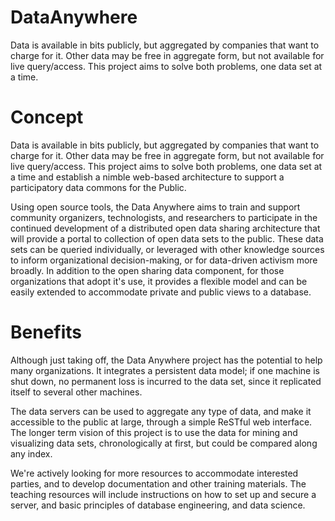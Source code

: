 DataAnywhere
============

Data is available in bits publicly, but aggregated by companies that want to charge for it.  Other data may be free in aggregate form, but not available for live query/access. This project aims to solve both problems, one data set at a time. 

Concept
============
Data is available in bits publicly, but aggregated by companies that want to charge for it. Other data may be free in aggregate form, but not available for live query/access. This project aims to solve both problems, one data set at a time and establish a nimble web-based architecture to support a participatory data commons for the Public.

Using open source tools, the Data Anywhere aims to train and support community organizers, technologists, and researchers to participate in the continued development of a distributed open data sharing architecture that will provide a portal to collection of open data sets to the public.  These data sets can be queried individually, or leveraged with other knowledge sources to inform organizational decision-making, or for data-driven activism more broadly.  In addition to the open sharing data component, for those organizations that adopt it's use, it provides a flexible model and can be easily extended to accommodate private and public views to a database.

Benefits
============
Although just taking off, the Data Anywhere project has the potential to help many organizations. It integrates a persistent data model; if one machine is shut down, no permanent loss is incurred to the data set, since it replicated itself to several other machines.  

The data servers can be used to aggregate any type of data, and make it accessible to the public at large, through a simple ReSTful web interface. The longer term vision of this project is to use the data for mining and visualizing data sets, chronologically at first, but could be compared along any index.  

We're actively looking for more resources to accommodate interested parties, and to develop documentation and other training materials.   The teaching resources will include instructions on how to set up and secure a server, and basic principles of database engineering, and data science.
